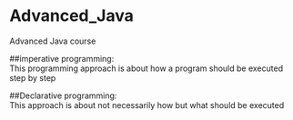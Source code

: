 # Advanced_Java
Advanced Java course

##imperative programming:  
This programming approach is about how a program should be executed step by step

##Declarative programming:  
This approach is about not necessarily how but what should be executed

